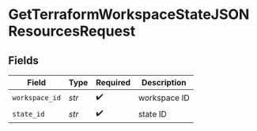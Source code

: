 # GetTerraformWorkspaceStateJSONResourcesRequest


## Fields

| Field              | Type               | Required           | Description        |
| ------------------ | ------------------ | ------------------ | ------------------ |
| `workspace_id`     | *str*              | :heavy_check_mark: | workspace ID       |
| `state_id`         | *str*              | :heavy_check_mark: | state ID           |